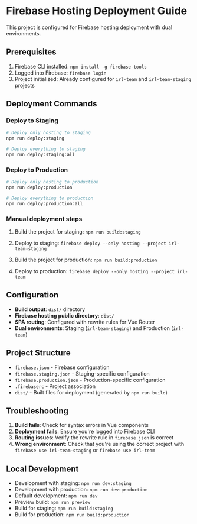 # Firebase Hosting Deployment Guide

This project is configured for Firebase hosting deployment with dual environments.

## Prerequisites

1. Firebase CLI installed: `npm install -g firebase-tools`
2. Logged into Firebase: `firebase login`
3. Project initialized: Already configured for `irl-team` and `irl-team-staging` projects

## Deployment Commands

### Deploy to Staging

```bash
# Deploy only hosting to staging
npm run deploy:staging

# Deploy everything to staging
npm run deploy:staging:all
```

### Deploy to Production

```bash
# Deploy only hosting to production
npm run deploy:production

# Deploy everything to production
npm run deploy:production:all
```

### Manual deployment steps

1. Build the project for staging: `npm run build:staging`
2. Deploy to staging: `firebase deploy --only hosting --project irl-team-staging`

1. Build the project for production: `npm run build:production`
2. Deploy to production: `firebase deploy --only hosting --project irl-team`

## Configuration

- **Build output**: `dist/` directory
- **Firebase hosting public directory**: `dist/`
- **SPA routing**: Configured with rewrite rules for Vue Router
- **Dual environments**: Staging (`irl-team-staging`) and Production (`irl-team`)

## Project Structure

- `firebase.json` - Firebase configuration
- `firebase.staging.json` - Staging-specific configuration
- `firebase.production.json` - Production-specific configuration
- `.firebaserc` - Project association
- `dist/` - Built files for deployment (generated by `npm run build`)

## Troubleshooting

1. **Build fails**: Check for syntax errors in Vue components
2. **Deployment fails**: Ensure you're logged into Firebase CLI
3. **Routing issues**: Verify the rewrite rule in `firebase.json` is correct
4. **Wrong environment**: Check that you're using the correct project with `firebase use irl-team-staging` or `firebase use irl-team`

## Local Development

- Development with staging: `npm run dev:staging`
- Development with production: `npm run dev:production`
- Default development: `npm run dev`
- Preview build: `npm run preview`
- Build for staging: `npm run build:staging`
- Build for production: `npm run build:production`

